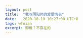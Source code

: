 ```yaml
---
layout: post
title:  "我与阴阳师的爱恨情长"
date:   2020-10-10 10:27:00 UTC+8
tags: wfnian
excerpt: 卸载？不存在的
---
```


 




